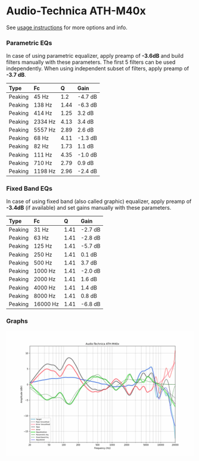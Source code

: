 # Audio-Technica ATH-M40x
See [usage instructions](https://github.com/jaakkopasanen/AutoEq#usage) for more options and info.

### Parametric EQs
In case of using parametric equalizer, apply preamp of **-3.6dB** and build filters manually
with these parameters. The first 5 filters can be used independently.
When using independent subset of filters, apply preamp of **-3.7 dB**.

| Type    | Fc      |    Q | Gain    |
|:--------|:--------|:-----|:--------|
| Peaking | 45 Hz   | 1.2  | -4.7 dB |
| Peaking | 138 Hz  | 1.44 | -6.3 dB |
| Peaking | 414 Hz  | 1.25 | 3.2 dB  |
| Peaking | 2334 Hz | 4.13 | 3.4 dB  |
| Peaking | 5557 Hz | 2.89 | 2.6 dB  |
| Peaking | 68 Hz   | 4.11 | -1.3 dB |
| Peaking | 82 Hz   | 1.73 | 1.1 dB  |
| Peaking | 111 Hz  | 4.35 | -1.0 dB |
| Peaking | 710 Hz  | 2.79 | 0.9 dB  |
| Peaking | 1198 Hz | 2.96 | -2.4 dB |

### Fixed Band EQs
In case of using fixed band (also called graphic) equalizer, apply preamp of **-3.4dB**
(if available) and set gains manually with these parameters.

| Type    | Fc       |    Q | Gain    |
|:--------|:---------|:-----|:--------|
| Peaking | 31 Hz    | 1.41 | -2.7 dB |
| Peaking | 63 Hz    | 1.41 | -2.8 dB |
| Peaking | 125 Hz   | 1.41 | -5.7 dB |
| Peaking | 250 Hz   | 1.41 | 0.1 dB  |
| Peaking | 500 Hz   | 1.41 | 3.7 dB  |
| Peaking | 1000 Hz  | 1.41 | -2.0 dB |
| Peaking | 2000 Hz  | 1.41 | 1.6 dB  |
| Peaking | 4000 Hz  | 1.41 | 1.4 dB  |
| Peaking | 8000 Hz  | 1.41 | 0.8 dB  |
| Peaking | 16000 Hz | 1.41 | -6.8 dB |

### Graphs
![](./Audio-Technica%20ATH-M40x.png)